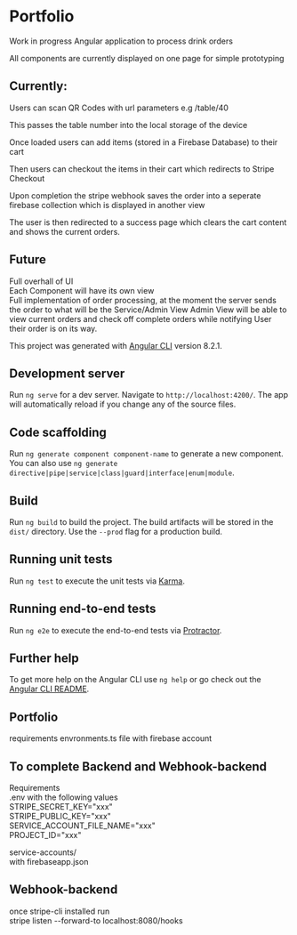 # Portfolio

Work in progress Angular application to process drink orders    

All components are currently displayed on one page for simple prototyping  

## Currently:  

Users can scan QR Codes with url parameters e.g /table/40  

This passes the table number into the local storage of the device  

Once loaded users can add items (stored in a Firebase Database) to their cart 

Then users can checkout the items in their cart which redirects to Stripe Checkout  

Upon completion the stripe webhook saves the order into a seperate firebase collection which is displayed in another view  

The user is then redirected to a success page which clears the cart content and shows the current orders.  


## Future 
Full overhall of UI  
Each Component will have its own view  
Full implementation of order processing, at the moment the server sends the order to what will be the Service/Admin View 
Admin View will be able to view current orders and check off complete orders while notifying User their order is on its way.  


This project was generated with [Angular CLI](https://github.com/angular/angular-cli) version 8.2.1.

## Development server

Run `ng serve` for a dev server. Navigate to `http://localhost:4200/`. The app will automatically reload if you change any of the source files.

## Code scaffolding

Run `ng generate component component-name` to generate a new component. You can also use `ng generate directive|pipe|service|class|guard|interface|enum|module`.

## Build

Run `ng build` to build the project. The build artifacts will be stored in the `dist/` directory. Use the `--prod` flag for a production build.

## Running unit tests

Run `ng test` to execute the unit tests via [Karma](https://karma-runner.github.io).

## Running end-to-end tests

Run `ng e2e` to execute the end-to-end tests via [Protractor](http://www.protractortest.org/).

## Further help

To get more help on the Angular CLI use `ng help` or go check out the [Angular CLI README](https://github.com/angular/angular-cli/blob/master/README.md).

## Portfolio
requirements
envronments.ts file with firebase account

## To complete Backend and Webhook-backend

Requirements   
.env with the following values  
STRIPE_SECRET_KEY="xxx"  
STRIPE_PUBLIC_KEY="xxx"  
SERVICE_ACCOUNT_FILE_NAME="xxx"  
PROJECT_ID="xxx"   

service-accounts/  
with firebaseapp.json  

## Webhook-backend
once stripe-cli installed 
run   
stripe listen --forward-to localhost:8080/hooks  
